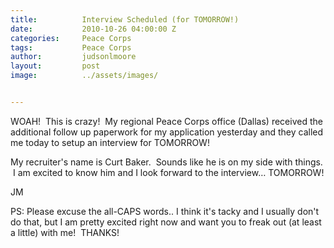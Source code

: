 ```yaml
---
title:			Interview Scheduled (for TOMORROW!)
date:			2010-10-26 04:00:00 Z
categories:		Peace Corps
tags:			Peace Corps
author:			judsonlmoore
layout:			post
image:			../assets/images/


---
```


WOAH!  This is crazy!  My regional Peace Corps office (Dallas) received the additional follow up paperwork for my application yesterday and they called me today to setup an interview for TOMORROW!

My recruiter's name is Curt Baker.  Sounds like he is on my side with things.  I am excited to know him and I look forward to the interview… TOMORROW!

JM

PS: Please excuse the all-CAPS words.. I think it's tacky and I usually don't do that, but I am pretty excited right now and want you to freak out (at least a little) with me!  THANKS!
